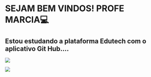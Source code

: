 # SEJAM BEM VINDOS! PROFE MARCIA💻
## Estou estudando a plataforma Edutech com o aplicativo Git Hub....

![](https://media1.tenor.com/m/Q2RZ9YrQ14oAAAAC/omg-wow.gif)

![](https://media1.tenor.com/m/YQ4RvEq1GX8AAAAC/up.gif)
